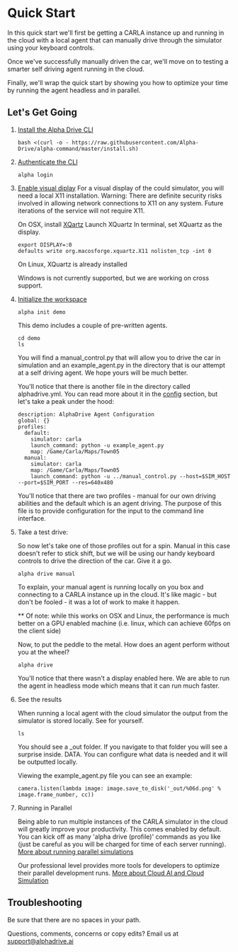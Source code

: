 # Quick Start

In this quick start we'll first be getting a CARLA instance up and running in the cloud with a local agent that can manually drive through the simulator using your keyboard controls. 

Once we've successfully manually driven the car, we'll move on to testing a smarter self driving agent running in the cloud. 

Finally, we'll wrap the quick start by showing you how to optimize your time by running the agent headless and in parallel. 

## Let's Get Going
1. [Install the Alpha Drive CLI](/docs/cli/install)

    ```
    bash <(curl -o - https://raw.githubusercontent.com/Alpha-Drive/alpha-command/master/install.sh)
    ```
    
2. [Authenticate the CLI](/docs/cli/authenticate)

    ```
    alpha login
    ```

3. [Enable visual diplay](/docs/display/visual) 
    For a visual display of the could simulator, you will need a local X11 installation.
    Warning: There are definite security risks involved in allowing network connections to X11 on any system. Future iterations of the service will not require X11.
    
    On OSX, install [XQartz](https://www.xquartz.org/)
    Launch XQuartz
    In terminal, set XQuartz as the display. 
    
    ```
    export DISPLAY=:0
    defaults write org.macosforge.xquartz.X11 nolisten_tcp -int 0
    ```
    
    On Linux, XQuartz is already installed
    
    Windows is not currently supported, but we are working on cross support. 
    



4. [Initialize the workspace](/docs/cli/init)

    ```
    alpha init demo
    ```

    This demo includes a couple of pre-written agents. 

    ```
    cd demo
    ls
    ```

    You will find a manual_control.py that will allow you to drive the car in simulation and an example_agent.py in the directory that is our attempt at a self driving agent. We hope yours will be much better.

    You'll notice that there is another file in the directory called alphadrive.yml. You can read more about it in the [config](/docs/cli/config) section, but let's take a peak under the hood:

    ```
    description: AlphaDrive Agent Configuration
    global: {}
    profiles:
      default:
        simulator: carla
        launch_command: python -u example_agent.py
        map: /Game/Carla/Maps/Town05
      manual:
        simulator: carla
        map: /Game/Carla/Maps/Town05
        launch_command: python -u ../manual_control.py --host=$SIM_HOST --port=$SIM_PORT --res=640x480
     ```

    You'll notice that there are two profiles - manual for our own driving abilities and the default which is an agent driving. The purpose of this file is to provide configuration for the input to the command line interface. 

5. Take a test drive:

    So now let's take one of those profiles out for a spin. Manual in this case doesn't refer to stick shift, but we will be using our handy keyboard controls to drive the direction of the car. Give it a go.

    ``` 
    alpha drive manual
    ```

    To explain, your manual agent is running locally on you box and connecting to a CARLA instance up in the cloud. It's like magic - but don't be fooled - it was a lot of work to make it happen. 

    ** Of note: while this works on OSX and Linux, the performance is much better on a GPU enabled machine (i.e. linux, which can achieve 60fps on the client side)

    Now, to put the peddle to the metal. How does an agent perform without you at the wheel?

    ``` 
    alpha drive
    ```

    You'll notice that there wasn't a display enabled here. We are able to run the agent in headless mode which means that it can run much faster. 

6. See the results

    When running a local agent with the cloud simulator the output from the simulator is stored locally. See for yourself. 

    ```
    ls
    ```

    You should see a \_out folder. If you navigate to that folder you will see a surprise inside. DATA. You can configure what data is needed and it will be outputted locally. 

    Viewing the example_agent.py file you can see an example:

    ```
    camera.listen(lambda image: image.save_to_disk('_out/%06d.png' % image.frame_number, cc))
    ```

7. Running in Parallel

    Being able to run multiple instances of the CARLA simulator in the cloud will greatly improve your productivity. This comes enabled by default. You can kick off as many 'alpha drive (profile)' commands as you like (just be careful as you will be charged for time of each server running). [More about running parallel simulations](/docs/cloud/parallel)

    Our professional level provides more tools for developers to optimize their parallel development runs. [More about Cloud AI and Cloud Simulation](/docs/cloud/cloudai)
    
## Troubleshooting
Be sure that there are no spaces in your path.

Questions, comments, concerns or copy edits? Email us at [support@alphadrive.ai](mailto:support@alphadrive.ai) 
